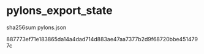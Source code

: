 # pylons_export_state

sha256sum pylons.json

887773ef71e183865da14a4dad714d883ae47aa7377b2d9f68720bbe4514797c
